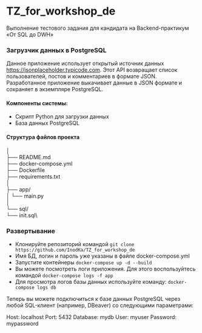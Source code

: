# TZ_for_workshop_de
Выполнение тестового задания для кандидата на Backend-практикум «От SQL до DWH»

### Загрузчик данных в PostgreSQL

Данное приложение использует открытый источник данных https://jsonplaceholder.typicode.com. Этот API возвращает список пользователей, постов и комментариев в формате JSON. Разработанное приложение выкачивает данные в JSON формате и сохраняет в экземпляре PostgreSQL.

#### Компоненты системы:
- Скрипт Python для загрузки данных
- База данных PostgreSQL

#### Структура файлов проекта

│\
├── README.md\
├── docker-compose.yml\
├── Dockerfile\
├── requirements.txt\
│\
├── app/\
│   └── main.py\
│\
└── sql/\
        └── init.sql\

### Развертывание

- Клонируйте репозиторий командой ```git clone https://github.com/InodKa/TZ_for_workshop_de```
- Имя БД, логин и пароль уже указаны в файле docker-compose.yml 
- Запустите контейнеры ```docker-compose up -d --build```
- Вы можете посмотреть логи приложения. Для этого воспользуйтесь командой ```docker-compose logs -f app```
- Для просмотра логов базы данных используйте команду: ```docker-compose logs db```

Теперь вы можете подключиться к базе данных PostgreSQL через любой SQL-клиент (например, DBeaver) со следующими параметрами:

Host: localhost
Port: 5432
Database: mydb 
User: myuser
Password: mypassword 



